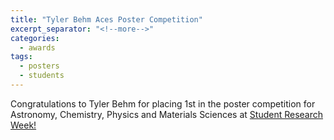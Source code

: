 ```yaml
---
title: "Tyler Behm Aces Poster Competition"
excerpt_separator: "<!--more-->"
categories:
  - awards
tags:
  - posters
  - students
---
```

Congratulations to Tyler Behm for placing 1st in the poster competition for Astronomy, Chemistry, Physics and Materials Sciences at [Student Research Week!](http://srw.tamu.edu/)